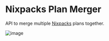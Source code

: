 # Nixpacks Plan Merger

API to merge multiple [Nixpacks](https://nixpacks.com) plans together.

![image](https://user-images.githubusercontent.com/3044853/200090200-0373eaf9-bcc6-4ab5-9555-e9d0a6e2a11c.png)
